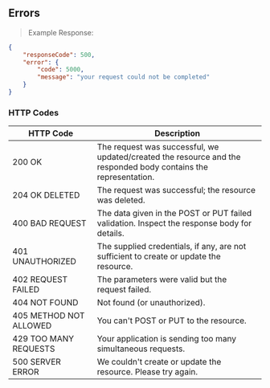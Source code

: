 ## Errors

> Example Response:

```json
{
	"responseCode": 500,
	"error": {
		"code": 5000,
		"message": "your request could not be completed"
	}
}
```

### HTTP Codes
| HTTP Code							 | Description |
| ------------ |------------------------------------------|
| 200 OK	| The request was successful, we updated/created the resource and the responded body contains the representation. |
| 204 OK DELETED	| The request was successful; the resource was deleted. |
| 400 BAD REQUEST | The data given in the POST or PUT failed validation. Inspect the response body for details. |
| 401 UNAUTHORIZED	| The supplied credentials, if any, are not sufficient to create or update the resource.	|
| 402 REQUEST FAILED	| The parameters were valid but the request failed. |
| 404 NOT FOUND | Not found (or unauthorized).	|
| 405 METHOD NOT ALLOWED	| You can't POST or PUT to the resource.	|
| 429 TOO MANY REQUESTS | Your application is sending too many simultaneous requests. |
| 500 SERVER ERROR	| We couldn't create or update the resource. Please try again.	|

